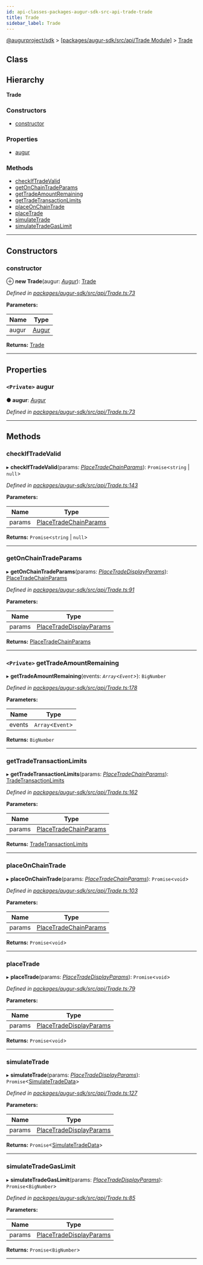 ```yaml
---
id: api-classes-packages-augur-sdk-src-api-trade-trade
title: Trade
sidebar_label: Trade
---
```


[@augurproject/sdk](api-readme.md) > [[packages/augur-sdk/src/api/Trade Module]](api-modules-packages-augur-sdk-src-api-trade-module.md) > [Trade](api-classes-packages-augur-sdk-src-api-trade-trade.md)

## Class

## Hierarchy

**Trade**

### Constructors

* [constructor](api-classes-packages-augur-sdk-src-api-trade-trade.md#constructor)

### Properties

* [augur](api-classes-packages-augur-sdk-src-api-trade-trade.md#augur)

### Methods

* [checkIfTradeValid](api-classes-packages-augur-sdk-src-api-trade-trade.md#checkiftradevalid)
* [getOnChainTradeParams](api-classes-packages-augur-sdk-src-api-trade-trade.md#getonchaintradeparams)
* [getTradeAmountRemaining](api-classes-packages-augur-sdk-src-api-trade-trade.md#gettradeamountremaining)
* [getTradeTransactionLimits](api-classes-packages-augur-sdk-src-api-trade-trade.md#gettradetransactionlimits)
* [placeOnChainTrade](api-classes-packages-augur-sdk-src-api-trade-trade.md#placeonchaintrade)
* [placeTrade](api-classes-packages-augur-sdk-src-api-trade-trade.md#placetrade)
* [simulateTrade](api-classes-packages-augur-sdk-src-api-trade-trade.md#simulatetrade)
* [simulateTradeGasLimit](api-classes-packages-augur-sdk-src-api-trade-trade.md#simulatetradegaslimit)

---

## Constructors

<a id="constructor"></a>

###  constructor

⊕ **new Trade**(augur: *[Augur](api-classes-packages-augur-sdk-src-augur-augur.md)*): [Trade](api-classes-packages-augur-sdk-src-api-trade-trade.md)

*Defined in [packages/augur-sdk/src/api/Trade.ts:73](https://github.com/AugurProject/augur/blob/27cf7214d2/packages/augur-sdk/src/api/Trade.ts#L73)*

**Parameters:**

| Name | Type |
| ------ | ------ |
| augur | [Augur](api-classes-packages-augur-sdk-src-augur-augur.md) |

**Returns:** [Trade](api-classes-packages-augur-sdk-src-api-trade-trade.md)

___

## Properties

<a id="augur"></a>

### `<Private>` augur

**● augur**: *[Augur](api-classes-packages-augur-sdk-src-augur-augur.md)*

*Defined in [packages/augur-sdk/src/api/Trade.ts:73](https://github.com/AugurProject/augur/blob/27cf7214d2/packages/augur-sdk/src/api/Trade.ts#L73)*

___

## Methods

<a id="checkiftradevalid"></a>

###  checkIfTradeValid

▸ **checkIfTradeValid**(params: *[PlaceTradeChainParams](api-interfaces-packages-augur-sdk-src-api-trade-placetradechainparams.md)*): `Promise`<`string` \| `null`>

*Defined in [packages/augur-sdk/src/api/Trade.ts:143](https://github.com/AugurProject/augur/blob/27cf7214d2/packages/augur-sdk/src/api/Trade.ts#L143)*

**Parameters:**

| Name | Type |
| ------ | ------ |
| params | [PlaceTradeChainParams](api-interfaces-packages-augur-sdk-src-api-trade-placetradechainparams.md) |

**Returns:** `Promise`<`string` \| `null`>

___
<a id="getonchaintradeparams"></a>

###  getOnChainTradeParams

▸ **getOnChainTradeParams**(params: *[PlaceTradeDisplayParams](api-interfaces-packages-augur-sdk-src-api-trade-placetradedisplayparams.md)*): [PlaceTradeChainParams](api-interfaces-packages-augur-sdk-src-api-trade-placetradechainparams.md)

*Defined in [packages/augur-sdk/src/api/Trade.ts:91](https://github.com/AugurProject/augur/blob/27cf7214d2/packages/augur-sdk/src/api/Trade.ts#L91)*

**Parameters:**

| Name | Type |
| ------ | ------ |
| params | [PlaceTradeDisplayParams](api-interfaces-packages-augur-sdk-src-api-trade-placetradedisplayparams.md) |

**Returns:** [PlaceTradeChainParams](api-interfaces-packages-augur-sdk-src-api-trade-placetradechainparams.md)

___
<a id="gettradeamountremaining"></a>

### `<Private>` getTradeAmountRemaining

▸ **getTradeAmountRemaining**(events: *`Array`<`Event`>*): `BigNumber`

*Defined in [packages/augur-sdk/src/api/Trade.ts:178](https://github.com/AugurProject/augur/blob/27cf7214d2/packages/augur-sdk/src/api/Trade.ts#L178)*

**Parameters:**

| Name | Type |
| ------ | ------ |
| events | `Array`<`Event`> |

**Returns:** `BigNumber`

___
<a id="gettradetransactionlimits"></a>

###  getTradeTransactionLimits

▸ **getTradeTransactionLimits**(params: *[PlaceTradeChainParams](api-interfaces-packages-augur-sdk-src-api-trade-placetradechainparams.md)*): [TradeTransactionLimits](api-interfaces-packages-augur-sdk-src-api-trade-tradetransactionlimits.md)

*Defined in [packages/augur-sdk/src/api/Trade.ts:162](https://github.com/AugurProject/augur/blob/27cf7214d2/packages/augur-sdk/src/api/Trade.ts#L162)*

**Parameters:**

| Name | Type |
| ------ | ------ |
| params | [PlaceTradeChainParams](api-interfaces-packages-augur-sdk-src-api-trade-placetradechainparams.md) |

**Returns:** [TradeTransactionLimits](api-interfaces-packages-augur-sdk-src-api-trade-tradetransactionlimits.md)

___
<a id="placeonchaintrade"></a>

###  placeOnChainTrade

▸ **placeOnChainTrade**(params: *[PlaceTradeChainParams](api-interfaces-packages-augur-sdk-src-api-trade-placetradechainparams.md)*): `Promise`<`void`>

*Defined in [packages/augur-sdk/src/api/Trade.ts:103](https://github.com/AugurProject/augur/blob/27cf7214d2/packages/augur-sdk/src/api/Trade.ts#L103)*

**Parameters:**

| Name | Type |
| ------ | ------ |
| params | [PlaceTradeChainParams](api-interfaces-packages-augur-sdk-src-api-trade-placetradechainparams.md) |

**Returns:** `Promise`<`void`>

___
<a id="placetrade"></a>

###  placeTrade

▸ **placeTrade**(params: *[PlaceTradeDisplayParams](api-interfaces-packages-augur-sdk-src-api-trade-placetradedisplayparams.md)*): `Promise`<`void`>

*Defined in [packages/augur-sdk/src/api/Trade.ts:79](https://github.com/AugurProject/augur/blob/27cf7214d2/packages/augur-sdk/src/api/Trade.ts#L79)*

**Parameters:**

| Name | Type |
| ------ | ------ |
| params | [PlaceTradeDisplayParams](api-interfaces-packages-augur-sdk-src-api-trade-placetradedisplayparams.md) |

**Returns:** `Promise`<`void`>

___
<a id="simulatetrade"></a>

###  simulateTrade

▸ **simulateTrade**(params: *[PlaceTradeDisplayParams](api-interfaces-packages-augur-sdk-src-api-trade-placetradedisplayparams.md)*): `Promise`<[SimulateTradeData](api-interfaces-packages-augur-sdk-src-api-trade-simulatetradedata.md)>

*Defined in [packages/augur-sdk/src/api/Trade.ts:127](https://github.com/AugurProject/augur/blob/27cf7214d2/packages/augur-sdk/src/api/Trade.ts#L127)*

**Parameters:**

| Name | Type |
| ------ | ------ |
| params | [PlaceTradeDisplayParams](api-interfaces-packages-augur-sdk-src-api-trade-placetradedisplayparams.md) |

**Returns:** `Promise`<[SimulateTradeData](api-interfaces-packages-augur-sdk-src-api-trade-simulatetradedata.md)>

___
<a id="simulatetradegaslimit"></a>

###  simulateTradeGasLimit

▸ **simulateTradeGasLimit**(params: *[PlaceTradeDisplayParams](api-interfaces-packages-augur-sdk-src-api-trade-placetradedisplayparams.md)*): `Promise`<`BigNumber`>

*Defined in [packages/augur-sdk/src/api/Trade.ts:85](https://github.com/AugurProject/augur/blob/27cf7214d2/packages/augur-sdk/src/api/Trade.ts#L85)*

**Parameters:**

| Name | Type |
| ------ | ------ |
| params | [PlaceTradeDisplayParams](api-interfaces-packages-augur-sdk-src-api-trade-placetradedisplayparams.md) |

**Returns:** `Promise`<`BigNumber`>

___

